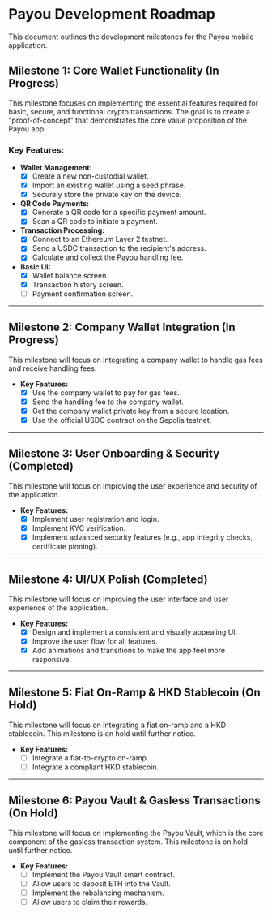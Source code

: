 # Payou Development Roadmap

This document outlines the development milestones for the Payou mobile application.

## Milestone 1: Core Wallet Functionality (In Progress)

This milestone focuses on implementing the essential features required for basic, secure, and functional crypto transactions. The goal is to create a "proof-of-concept" that demonstrates the core value proposition of the Payou app.

### Key Features:

*   **Wallet Management:**
    *   [x] Create a new non-custodial wallet.
    *   [x] Import an existing wallet using a seed phrase.
    *   [x] Securely store the private key on the device.
*   **QR Code Payments:**
    *   [x] Generate a QR code for a specific payment amount.
    *   [x] Scan a QR code to initiate a payment.
*   **Transaction Processing:**
    *   [x] Connect to an Ethereum Layer 2 testnet.
    *   [x] Send a USDC transaction to the recipient's address.
    *   [x] Calculate and collect the Payou handling fee.
*   **Basic UI:**
    *   [x] Wallet balance screen.
    *   [x] Transaction history screen.
    *   [ ] Payment confirmation screen.

---

## Milestone 2: Company Wallet Integration (In Progress)

This milestone will focus on integrating a company wallet to handle gas fees and receive handling fees.

*   **Key Features:**
    *   [x] Use the company wallet to pay for gas fees.
    *   [x] Send the handling fee to the company wallet.
    *   [x] Get the company wallet private key from a secure location.
    *   [x] Use the official USDC contract on the Sepolia testnet.

---

## Milestone 3: User Onboarding & Security (Completed)

This milestone will focus on improving the user experience and security of the application.

*   **Key Features:**
    *   [x] Implement user registration and login.
    *   [x] Implement KYC verification.
    *   [x] Implement advanced security features (e.g., app integrity checks, certificate pinning).

---

## Milestone 4: UI/UX Polish (Completed)

This milestone will focus on improving the user interface and user experience of the application.

*   **Key Features:**
    *   [x] Design and implement a consistent and visually appealing UI.
    *   [x] Improve the user flow for all features.
    *   [x] Add animations and transitions to make the app feel more responsive.

---

## Milestone 5: Fiat On-Ramp & HKD Stablecoin (On Hold)

This milestone will focus on integrating a fiat on-ramp and a HKD stablecoin. This milestone is on hold until further notice.

*   **Key Features:**
    *   [ ] Integrate a fiat-to-crypto on-ramp.
    *   [ ] Integrate a compliant HKD stablecoin.

---

## Milestone 6: Payou Vault & Gasless Transactions (On Hold)

This milestone will focus on implementing the Payou Vault, which is the core component of the gasless transaction system. This milestone is on hold until further notice.

*   **Key Features:**
    *   [ ] Implement the Payou Vault smart contract.
    *   [ ] Allow users to deposit ETH into the Vault.
    *   [ ] Implement the rebalancing mechanism.
    *   [ ] Allow users to claim their rewards.
